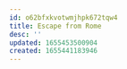 ```yaml
---
id: o62bfxkvotwmjhpk672tqw4
title: Escape from Rome
desc: ''
updated: 1655453500904
created: 1655441183946
---
```


